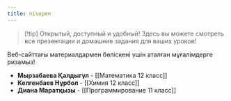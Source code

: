 ```yaml
---
title: nisopen
---
```

>[!tip] Открытый, доступный и удобный!
>Здесь вы можете смотреть все презентации и домашние задания для ваших уроков!

Веб-cайттағы материалдармен бөліскені үшін аталған мұғалімдерге ризамыз!
 - **Мырзабаева Қалдыгүл** - [[Математика 12 класс]]
 - **Келгенбаев Нұрбол** - [[Химия 12 класс]]
 - **Диана Маратқызы** - [[Программирование  11 класс]]


